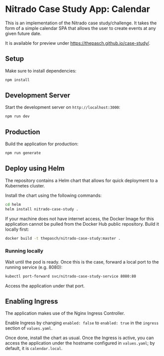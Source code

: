 # Nitrado Case Study App: Calendar

This is an implementation of the Nitrado case study/challenge. It takes the form of a simple calendar SPA that allows the user to create events at any given future date.

It is available for preview under https://thepasch.github.io/case-study/.

## Setup

Make sure to install dependencies:

```bash
npm install
```

## Development Server

Start the development server on `http://localhost:3000`:

```bash
npm run dev
```

## Production

Build the application for production:

```bash
npm run generate
```

## Deploy using Helm

The repository contains a Helm chart that allows for quick deployment to a Kubernetes cluster.

Install the chart using the following commands:

```bash
cd helm
helm install nitrado-case-study .
```

If your machine does not have internet access, the Docker Image for this application cannot be pulled from the Docker Hub public repository. Build it locally first:

```bash
docker build -t thepasch/nitrado-case-study:master .
```

### Running locally

Wait until the pod is ready. Once this is the case, forward a local port to the running service (e.g. 8080):

```bash
kubectl port-forward svc/nitrado-case-study-service 8080:80
```

Access the application under that port.

## Enabling Ingress

The application makes use of the Nginx Ingress Controller.

Enable Ingress by changing `enabled: false` to `enabled: true` in the `ingress` section of `values.yaml`.

Once done, install the chart as usual. Once the Ingress is active, you can access the application under the hostname configured in `values.yaml`; by default, it is `calendar.local`.
